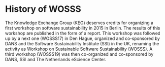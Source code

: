 # History of WOSSS
The Knowledge Exchange Group (KEG) deserves credits for organizing a first workshop on software sustainability in 2015 in Berlin. The results of this workshop are published in the form of a report. This workshop was followed up by a next one (WOSSS17) in Den Hague, organized and co-sponsored by DANS and the Software Sustainability Institute (SSI) in the UK, renaming the activity as Workshop on Sustainable Software Sustainability (WOSSS). A third workshop (WOSSS19) was then co-organized and co-sponsored by DANS, SSI and The Netherlands eScience Center.


<reports />
